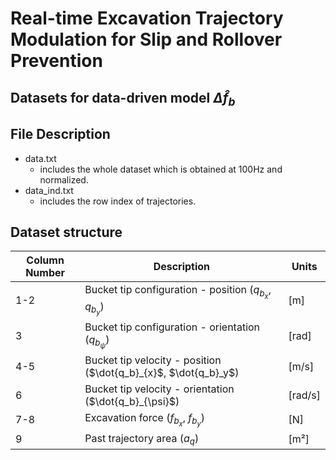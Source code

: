 Real-time Excavation Trajectory Modulation for Slip and Rollover Prevention
=====
Datasets for data-driven model $\Delta \hat{f}_b$
-----

## File Description
* data.txt
  - includes the whole dataset which is obtained at 100Hz and normalized.
* data_ind.txt
  - includes the row index of trajectories.
## Dataset structure
| Column Number | Description | Units |
|-----|-----|-----|
| 1-2  | Bucket tip configuration - position ($q_{b_x}, q_{b_y}$) | [m] |
| 3  | Bucket tip configuration - orientation ($q_{b_{\psi}}$) | [rad] |
| 4-5  | Bucket tip velocity - position ($\dot{q_b}_{x}$, $\dot{q_b}_y$) | [m/s] |
| 6  | Bucket tip velocity - orientation ($\dot{q_b}_{\psi}$) | [rad/s] |
| 7-8  | Excavation force ($f_{b_x}$, $f_{b_y}$)| [N] |
| 9  | Past trajectory area ($a_{q}$) | [m²] |




